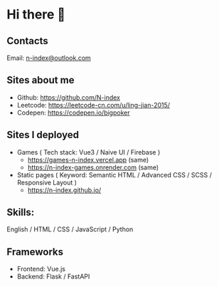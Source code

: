 # Hi there 👋

## Contacts
Email: n-index@outlook.com

## Sites about me
- Github: https://github.com/N-index
- Leetcode: https://leetcode-cn.com/u/ling-jian-2015/
- Codepen: https://codepen.io/bigpoker

## Sites I deployed
- Games ( Tech stack:  Vue3 / Naive UI / Firebase )
  - https://games-n-index.vercel.app  (same)
  - https://n-index-games.onrender.com  (same)
- Static pages ( Keyword: Semantic HTML / Advanced CSS / SCSS / Responsive Layout )
  - https://n-index.github.io/

## Skills:
English / HTML / CSS / JavaScript / Python 

## Frameworks
- Frontend: Vue.js
- Backend: Flask / FastAPI

